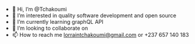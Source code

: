 - 👋 Hi, I’m @Tchakoumi
- 👀 I’m interested in quality software development and open source
- 🌱 I’m currently learning graphQL API
- 💞️ I’m looking to collaborate on 
- 📫 How to reach me lorraintchakoumi@gmail.com or +237 657 140 183

<!---
Tchakoumi/Tchakoumi is a ✨ special ✨ repository because its `README.md` (this file) appears on your GitHub profile.
You can click the Preview link to take a look at your changes.
--->
